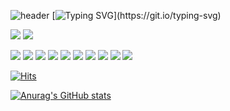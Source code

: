 

![header](https://capsule-render.vercel.app/api?type=waving&color=gradient&customColorList=10&height=200&text=Jinhan's%20GITHUB&fontSize=50&animation=twinkling&fontAlign=68&fontAlignY=36)
[![Typing SVG](https://readme-typing-svg.demolab.com?font=Fira+Code&pause=1000&width=435&lines=Hi%2C+I'm+Jinhan+in+korea.;I'm+in+cryptographic+lab+in+kookmin+university.)](https://git.io/typing-svg)

<img src="https://img.shields.io/badge/git-%23F05032.svg?&style=for-the-badge&logo=git&logoColor=white" />
<img src="https://img.shields.io/badge/linux-%23FCC624.svg?&style=for-the-badge&logo=linux&logoColor=black" />

<img src="https://img.shields.io/badge/javascript-%23F7DF1E.svg?&style=for-the-badge&logo=javascript&logoColor=black" /> <img src="https://img.shields.io/badge/naver-%2303C75A.svg?&style=for-the-badge&logo=naver&logoColor=white" /> <img src="https://img.shields.io/badge/kali%20linux-%23557C94.svg?&style=for-the-badge&logo=kali%20linux&logoColor=white" /> <img src="https://img.shields.io/badge/css3-%231572B6.svg?&style=for-the-badge&logo=css3&logoColor=white" /> <img src="https://img.shields.io/badge/c%2B%2B-%2300599C.svg?&style=for-the-badge&logo=c%2B%2B&logoColor=white" /> <img src="https://img.shields.io/badge/mysql-%234479A1.svg?&style=for-the-badge&logo=mysql&logoColor=white" /> <img src="https://img.shields.io/badge/flutter-%2302569B.svg?&style=for-the-badge&logo=flutter&logoColor=white" /> <img src="https://img.shields.io/badge/python-%233776AB.svg?&style=for-the-badge&logo=python&logoColor=white" /> <img src="https://img.shields.io/badge/c-%23A8B9CC.svg?&style=for-the-badge&logo=c&logoColor=black" /> <img src="https://img.shields.io/badge/github-%23181717.svg?&style=for-the-badge&logo=github&logoColor=white" />

[![Hits](https://hits.seeyoufarm.com/api/count/incr/badge.svg?url=https%3A%2F%2Fgithub.com%2Fgjbae1212%2Fhit-counter&count_bg=%2379C83D&title_bg=%23555555&icon=snapchat.svg&icon_color=%23E7E7E7&title=hits&edge_flat=false)](https://hits.seeyoufarm.com)

[![Anurag's GitHub stats](https://github-readme-stats.vercel.app/api?username=jinhan04)](https://github.com/anuraghazra/github-readme-stats)
